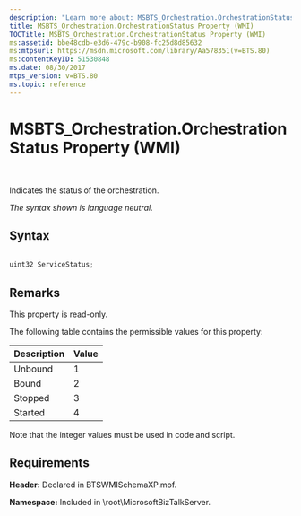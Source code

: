 ```yaml
---
description: "Learn more about: MSBTS_Orchestration.OrchestrationStatus Property (WMI)"
title: MSBTS_Orchestration.OrchestrationStatus Property (WMI)
TOCTitle: MSBTS_Orchestration.OrchestrationStatus Property (WMI)
ms:assetid: bbe48cdb-e3d6-479c-b908-fc25d8d85632
ms:mtpsurl: https://msdn.microsoft.com/library/Aa578351(v=BTS.80)
ms:contentKeyID: 51530848
ms.date: 08/30/2017
mtps_version: v=BTS.80
ms.topic: reference
---
```


# MSBTS\_Orchestration.OrchestrationStatus Property (WMI)

 

Indicates the status of the orchestration.

*The syntax shown is language neutral.*

## Syntax

```C#
  
uint32 ServiceStatus;  
```

## Remarks

This property is read-only.

The following table contains the permissible values for this property:

<table>
<thead>
<tr class="header">
<th>Description</th>
<th>Value</th>
</tr>
</thead>
<tbody>
<tr class="odd">
<td>Unbound</td>
<td>1</td>
</tr>
<tr class="even">
<td>Bound</td>
<td>2</td>
</tr>
<tr class="odd">
<td>Stopped</td>
<td>3</td>
</tr>
<tr class="even">
<td>Started</td>
<td>4</td>
</tr>
</tbody>
</table>


Note that the integer values must be used in code and script.

## Requirements

**Header:** Declared in BTSWMISchemaXP.mof.

**Namespace:** Included in \\root\\MicrosoftBizTalkServer.

